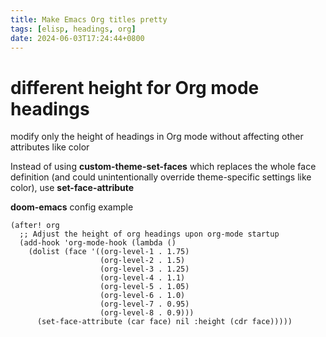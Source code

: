 ```yaml
---
title: Make Emacs Org titles pretty
tags: [elisp, headings, org]
date: 2024-06-03T17:24:44+0800
---
```

# different height for Org mode headings
modify only the height of headings in Org mode without affecting other attributes like color

Instead of using **custom-theme-set-faces** which replaces the whole face definition (and could unintentionally override theme-specific settings like color), use **set-face-attribute**

**doom-emacs** config example
```elisp
(after! org
  ;; Adjust the height of org headings upon org-mode startup
  (add-hook 'org-mode-hook (lambda ()
    (dolist (face '((org-level-1 . 1.75)
                    (org-level-2 . 1.5)
                    (org-level-3 . 1.25)
                    (org-level-4 . 1.1)
                    (org-level-5 . 1.05)
                    (org-level-6 . 1.0)
                    (org-level-7 . 0.95)
                    (org-level-8 . 0.9)))
      (set-face-attribute (car face) nil :height (cdr face)))))
```
